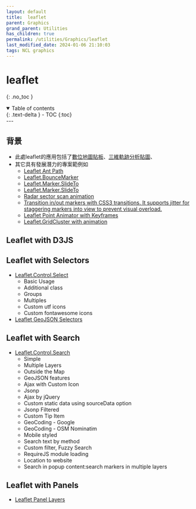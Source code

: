 ```yaml
---
layout: default
title:  leaflet
parent: Graphics
grand_parent: Utilities
has_children: true
permalink: /utilities/Graphics/leaflet
last_modified_date: 2024-01-06 21:10:03
tags: NCL graphics
---
```


# leaflet
{: .no_toc }

<details open markdown="block">
  <summary>
    Table of contents
  </summary>
  {: .text-delta }
- TOC
{:toc}
</details>
---

## 背景

- 此處leaflet的應用包括了[數位地圖貼板](../../GIS/digitizer.md)、[三維軌跡分析貼圖](../../../TrajModels/btraj_WRFnests/traj3Dnew.md)、
- 其它具有發展潛力的專案範例如
  - [Leaflet Ant Path](https://rubenspgcavalcante.github.io/leaflet-ant-path/)
  - [Leaflet.BounceMarker](http://ivansanchez.gitlab.io/Leaflet.Marker.SlideTo/demo.html)
  - [Leaflet.Marker.SlideTo](https://0n3byt3.github.io/)
  - [Leaflet.Marker.SlideTo](https://github.com/IvanSanchez/Leaflet.Polyline.SnakeAnim)
  - [Radar sector scan animation](https://cygis2011.github.io/leaflet-radar/demo/index.html)
  - [Transition in/out markers with CSS3 transitions. It supports jitter for staggering markers into view to prevent visual overload.](http://naturalatlas.github.io/leaflet-transitionedicon/)
  - [Leaflet Point Animator with Keyframes](https://onaci.github.io/leaflet-point-animator/)
  - [Leaflet.GridCluster with animation](http://andy-kay.github.io/Leaflet.GridCluster/)

## Leaflet with D3JS

## Leaflet with Selectors

- [Leaflet.Control.Select](https://adammertel.github.io/Leaflet.Control.Select/)
  - Basic Usage
  - Additional class
  - Groups
  - Multiples
  - Custom utf icons
  - Custom fontawesome icons
- [Leaflet GeoJSON Selectors](https://opengeo.tech/maps/leaflet-geojson-selector/)

## Leaflet with Search

- [Leaflet.Control.Search](https://opengeo.tech/maps/leaflet-search/)
  - Simple
  - Multiple Layers
  - Outside the Map
  - GeoJSON features
  - Ajax with Custom Icon
  - Jsonp
  - Ajax by jQuery
  - Custom static data using sourceData option
  - Jsonp Filtered
  - Custom Tip Item
  - GeoCoding - Google
  - GeoCoding - OSM Nominatim
  - Mobile styled
  - Search text by method
  - Custom filter, Fuzzy Search
  - RequireJS module loading
  - Location to website
  - Search in popup content:search markers in multiple layers

## Leaflet with Panels

- [Leaflet Panel Layers](https://opengeo.tech/maps/leaflet-panel-layers/)